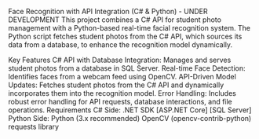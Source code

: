 Face Recognition with API Integration (C# & Python) - UNDER DEVELOPMENT
This project combines a C# API for student photo management with a Python-based real-time facial recognition system. The Python script fetches student photos from the C# API, which sources its data from a database, to enhance the recognition model dynamically.

Key Features
C# API with Database Integration: Manages and serves student photos from a database in SQL Server.
Real-time Face Detection: Identifies faces from a webcam feed using OpenCV.
API-Driven Model Updates: Fetches student photos from the C# API and dynamically incorporates them into the recognition model.
Error Handling: Includes robust error handling for API requests, database interactions, and file operations.
Requirements
C# Side:
.NET SDK
[ASP.NET Core]
[SQL Server]
Python Side:
Python (3.x recommended)
OpenCV (opencv-contrib-python)
requests library
